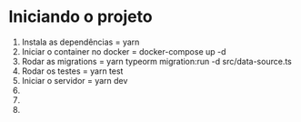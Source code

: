 Iniciando o projeto
===========================

1. Instala as dependências = yarn 
2. Iniciar o container no docker = docker-compose up -d 
3. Rodar as migrations = yarn typeorm migration:run -d src/data-source.ts 
4. Rodar os testes = yarn test
5. Iniciar o servidor = yarn dev
6. 
7.
8.